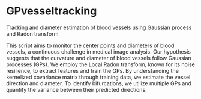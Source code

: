 # GPvesseltracking
Tracking and diameter estimation of blood vessels using Gaussian process and Radon transform

This script aims to monitor the center points and diameters of blood vessels, a continuous challenge in medical image analysis. Our hypothesis suggests that the curvature and diameter of blood vessels follow Gaussian processes (GPs). We employ the Local Radon transform, known for its noise resilience, to extract features and train the GPs. By understanding the kernelized covariance matrix through training data, we estimate the vessel direction and diameter. To identify bifurcations, we utilize multiple GPs and quantify the variance between their predicted directions.
